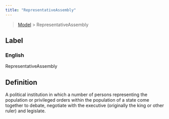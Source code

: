 ```yaml
---
title: "RepresentativeAssembly"
---
```


> [Model](../../) > RepresentativeAssembly

## Label

### English
RepresentativeAssembly


## Definition
A political institution in which a number of persons representing the population or privileged orders within the population of a state come together to debate, negotiate with the executive (originally the king or other ruler) and legislate. 


    
